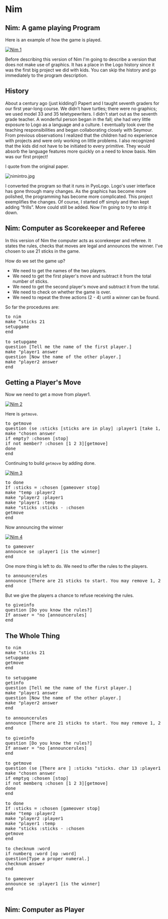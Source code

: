 # Nim

## Nim: A game playing Program

Here is an example of how the game is played.

[![Nim 1](../images/video54.png)](https://youtu.be/3PUHFXNQ50Q)

Before describing this version of Nim I'm going to describe a version
that does not make use of graphics. It has a place in the Logo history
since it was the first big project we did with kids. You can skip the
history and go immediately to the program description.

## History

About a century ago (just kidding!) Papert and I taught seventh
graders for our first year-long course. We didn’t have turtles; there
were no graphics; we used model 33 and 35 teletypewriters. I didn't
start out as the seventh grade teacher. A wonderful person began in
the fall; she had very little exposure to Logo as a language and a
culture. I eventually took over the teaching responsibilities and
began collaborating closely with Seymour. From previous observations I
realized that the children had no experience with projects and were
only working on little problems. I also recognized that the kids did
not have to be initiated to every primitive. They would absorb the
language features more quickly on a need to know basis. Nim was our
first project!

I quote from the original paper.

![nimintro.jpg](../images/nimintro.jpg)

I converted the program so that it runs in PyoLogo. Logo's user
interface has gone through many changes. As the graphics has become
more polished, the programming has become more complicated. This
project exemplifies the changes. Of course, I started off simply and
then kept adding “frills”. More could still be added. Now I’m going to
try to strip it down.

## Nim: Computer as Scorekeeper and Referee

In this version of Nim the computer acts as scorekeeper and
referee. It states the rules, checks that moves are legal and
announces the winner. I've chosen to use 21 sticks in the game.

How do we set the game up?
* We need to get the names of the two players.
* We need to get the first player's move and subtract it from the total number of sticks.
* We need to get the second player's move and subtract it from the total.
* We need to check on whether the game is over.
* We need to repeat the three actions (2 - 4) until a winner can be found.

So far the procedures are:

<pre>
to nim
make “sticks 21
setupgame
end

to setupgame
question [Tell me the name of the first player.]
make "player1 answer
question [Now the name of the other player.]
make "player2 answer
end
</pre>

## Getting a Player's Move

Now we need to get a move from player1.

[![Nim 2](../images/video55.png)](https://youtu.be/6awIHEFuVuw)

Here is `getmove`.

<pre>
to getmove
question (se :sticks [sticks are in play] :player1 [take 1, 2 or 3 sticks.] )
make "chosen answer
if empty? :chosen [stop]
if not member? :chosen [1 2 3][getmove]
done
end
</pre>

Continuing to build `getmove` by adding done.

[![Nim 3](../images/video56.png)](https://youtu.be/bkHLuK3n1y4)

<pre>
to done
If :sticks = :chosen [gameover stop]
make "temp :player2
make "player2 :player1
make "player1 :temp
make "sticks :sticks - :chosen
getmove
end
</pre>

Now announcing the winner

[![Nim 4](../images/video57.png)](https://youtu.be/D93EqIH3k_s)

<pre>
to gameover
announce se :player1 [is the winner]
end
</pre>

One more thing is left to do. We need to offer the rules to the players.

<pre>
to announcerules
announce [There are 21 sticks to start. You may remove 1, 2 or 3. The player who takes the last stick wins. This is probably too vague, but try playing and I'll correct your mistakes.]
end
</pre>

But we give the players a chance to refuse receiving the rules.

<pre>
to giveinfo
question [Do you know the rules?]
If answer = "no [announcerules]
end
</pre>

## The Whole Thing

<pre>
to nim
make "sticks 21
setupgame
getmove
end

to setupgame
getinfo
question [Tell me the name of the first player.]
make "player1 answer
question [Now the name of the other player.]
make "player2 answer
end

to announcerules
announce [There are 21 sticks to start. You may remove 1, 2 or 3. The player who takes the last stick wins. This is probably too vague, but try playing and I'll correct your mistakes.]
end

to giveinfo
question [Do you know the rules?]
If answer = "no [announcerules]
end

to getmove
question (se [There are ] :sticks "sticks. char 13 :player1 [ may take 1, 2 or 3 sticks.] )
make "chosen answer
if emptyq :chosen [stop]
if not memberq :chosen [1 2 3][getmove]
done
end

to done
If :sticks = :chosen [gameover stop]
make "temp :player2
make "player2 :player1
make "player1 :temp
make "sticks :sticks - :chosen
getmove
end

to checknum :word
if numberq :word [op :word]
question[Type a proper numeral.]
checknum answer
end

to gameover
announce se :player1 [is the winner]
end

</pre>

## Nim: Computer as Player
